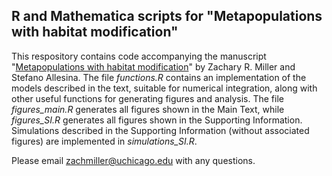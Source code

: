 ## R and Mathematica scripts for "Metapopulations with habitat modification"

This respository contains code accompanying the manuscript "[Metapopulations with habitat modification](https://doi.org/10.1101/2021.05.27.446046)" by Zachary R. Miller and Stefano Allesina. The file *functions.R* contains an implementation of the models described in the text, suitable for numerical integration, along with other useful functions for generating figures and analysis. The file *figures_main.R* generates all figures shown in the Main Text, while *figures_SI.R* generates all figures shown in the Supporting Information. Simulations described in the Supporting Information (without associated figures) are implemented in *simulations_SI.R*.

Please email zachmiller@uchicago.edu with any questions.

